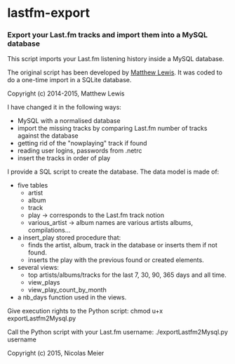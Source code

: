 # lastfm-export
### Export your Last.fm tracks and import them into a MySQL database

This script imports your Last.fm listening history inside a MySQL database.

The original script has been developed by [Matthew Lewis](http://mplewis.com/files/lastfm-scraper.html). It was coded to do a one-time import in a SQLite database.

Copyright (c) 2014-2015, Matthew Lewis

I have changed it in the following ways:                          
- MySQL with a normalised database                                
- import the missing tracks by comparing Last.fm number of tracks against the database
- getting rid of the "nowplaying" track if found
- reading user logins, passwords from .netrc
- insert the tracks in order of play

I provide a SQL script to create the database. The data model is made of:
- five tables
    - artist
    - album
    - track
    - play              ->  corresponds to the Last.fm track notion
    - various_artist    ->  album names are various artists albums, compilations...
- a insert_play stored procedure that:
    - finds the artist, album, track in the database or inserts them if not found.
    - inserts the play with the previous found or created elements.
- several views:
    - top artists/albums/tracks for the last 7, 30, 90, 365 days and all time.
    - view_plays
    - view_play_count_by_month
- a nb_days function used in the views.

Give execution rights to the Python script:
chmod u+x exportLastfm2Mysql.py

Call the Python script with your Last.fm username:
./exportLastfm2Mysql.py username

Copyright (c) 2015, Nicolas Meier
